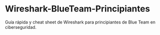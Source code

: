 # Wireshark-BlueTeam-Principiantes
Guía rápida y cheat sheet de Wireshark para principiantes de Blue Team en ciberseguridad.
